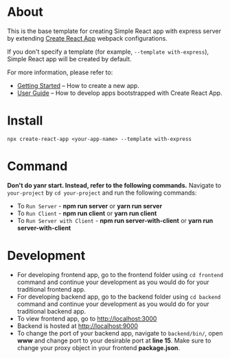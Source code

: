 # About

This is the base template for creating Simple React app with express server by extending [Create React App](https://github.com/facebook/create-react-app) webpack configurations.

If you don't specify a template (for example, `--template with-express`), Simple React app will be created by default.

For more information, please refer to:

- [Getting Started](https://create-react-app.dev/docs/getting-started) – How to create a new app.
- [User Guide](https://create-react-app.dev) – How to develop apps bootstrapped with Create React App.

# Install

`npx create-react-app <your-app-name> --template with-express `

# Command

<b>Don't do yanr start. Instead, refer to the following commands.</b>
Navigate to `your-project` by `cd your-project` and run the following commands:

- To `Run Server` - <b>npm run server</b> or <b>yarn run server</b>
- To `Run Client` - <b>npm run client</b> or <b>yarn run client</b>
- To `Run Server with Client` - <b>npm run server-with-client</b> or <b>yarn run server-with-client</b>

# Development

- For developing frontend app, go to the frontend folder using `cd frontend` command and continue your development as you would do for your traditional frontend app.
- For developing backend app, go to the backend folder using `cd backend` command and continue your development as you would do for your traditional backend app.
- To view frontend app, go to [http://localhost:3000](http://localhost:3000)
- Backend is hosted at [http://localhost:9000](http://localhost:9000)
- To change the port of your backend app, navigate to `backend/bin/`, open <b>www</b> and change port to your desirable port at <b>line 15</b>. Make sure to change your proxy object in your frontend <b>package.json</b>.
